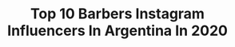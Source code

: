 ---
title: Top 10 Barbers Instagram Influencers In Argentina In 2020
description: >-
  Find top barbers Instagram influencers in Argentina in 2020. Most popular hashtags: #barber #quedateencasa #love #model.
platform: Instagram
profiles:
  - username: "mieeel2020"
    fullname: >-
      Cecilia Fuentes
    location: "Argentina"
    followers: 6107
    engagement: 373
    commentsToLikes: 0.044684
    id: ck14guerz72v70i195ufsmf8l
    verified: false
    hashtags: "#makeupartist, #plazitafest, #seviene, #daletucorte"
  - username: "antonio.de.la.fuente"
    fullname: >-
      Antonio De La Fuente
    location: "Argentina"
    followers: 35802
    engagement: 99
    commentsToLikes: 0.029032
    id: ck5c6fkpl5c200i11z508kugr
    verified: false
    hashtags: "#hoyhayclasico, #viejaescuela, #barberosperuanos, #rockwellperu"
  - username: "mauro.ponti"
    fullname: >-
      ΒΣΛЯDΣD VILLΛΙИS BOARD MEMBER
    location: "Argentina"
    followers: 24715
    engagement: 623
    commentsToLikes: 0.071574
    id: ck0tzdfq1px7d0i1953ubz9z2
    verified: false
    hashtags: "#beardedman, #love, #shield, #villanossolidarios"
  - username: "omar_chamorro"
    fullname: >-
      Omar Chamorro
    location: "Argentina"
    followers: 6863
    engagement: 826
    commentsToLikes: 0.086645
    id: ck602cnrzh4wx0i145og3pqkj
    verified: false
    hashtags: "#modahombre, #puravida, #conac, #ceviche"
  - username: "imaxflight"
    fullname: >-
      EnjoytheFlight. EnjoytheLife.
    location: "Argentina"
    followers: 10344
    engagement: 1005
    commentsToLikes: 0.023656
    id: ck5zxfp0i7xh80i14c037fgxy
    verified: false
    hashtags: "#sexygay, #photooftheday, #rio2020, #airlinecrew"
  - username: "mati_vazquez_show"
    fullname: >-
      Matias Vazquez🎤
    location: "Argentina"
    followers: 64684
    engagement: 83
    commentsToLikes: 0.213779
    id: ck5pvfkyghn440i11oxfs5dsf
    verified: true
    hashtags: "#modeltatto, #newcollection, #bancandolaparada, #cuarentenaobligatoria"
  - username: "pedroleveratto"
    fullname: >-
      𝖕𝖎𝖕𝖎⚔️🔥
    location: "Argentina"
    followers: 2708
    engagement: 1133
    commentsToLikes: 0.112301
    id: ck5znyvyepf610i1441rps306
    verified: false
    hashtags: "#model, #friends, #photo, #villanosdelfindelmundo"
  - username: "santyromerofs"
    fullname: >-
      Santy Romero
    location: "Argentina"
    followers: 5628
    engagement: 952
    commentsToLikes: 0.080240
    id: ck6ttcedf9tt90j71qh6r3ezg
    verified: false
    hashtags: "#piscina, #actorslife, #antwan, #pileta"
  - username: "miguelgarrido1989"
    fullname: >-
      Miguel Garrido 🇦🇷🎸
    location: "Argentina"
    followers: 5160
    engagement: 581
    commentsToLikes: 0.099708
    id: ck8t65phecbdr0j78r9vm26fc
    verified: false
    hashtags: "#nightwishfans, #intro, #marshallamps, #metalhead"
  - username: "sixtoeselcuba"
    fullname: >-
      Sixto Javier El Cuba
    location: "Argentina"
    followers: 43474
    engagement: 112
    commentsToLikes: 0.104553
    id: ck5hlgszkk72i0i114j4mgayt
    verified: false
    hashtags: "#fuego, #raiz, #love, #follow"
---